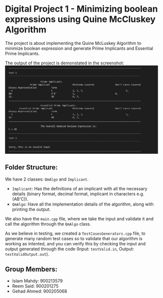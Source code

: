 # Digital Project 1 - Minimizing boolean expressions using Quine McCluskey Algorithm

The project is about implementing the Quine McLuskey Algorithm to minimize boolean expression and generate Prime Implicants and Essential Prime Implicants. 

The output of the project is demonstated in the screenshot:
![](./example.jpeg)

## Folder Structure:
We have 2 classes: `QmAlgo` and `Implicant`.

- `Implicant`: Has the definitions of an implicant with all the necessary details (binary format, decimal format, implicant in characters e.g. (AB'C)).
- `QmAlgo`: Have all the implementation  details of the algorithm, along with printing the output.

We also have the `main.cpp` file, where we take the input and validate it and call the algorithm through the `QmAlgo` class.

As we believe in testing, we created a `TestCasesGenerators.cpp` file, to generate many random test cases so to validate that our algorithm is working as intented, and you can verify this by checking the input and output generated through the code (Input: `testValid.in`, Output: `testValidOutput.out`).

## Group Members: 
- Islam Mahdy: 900213579
- Reem Said: 900201275
- Gehad Ahmed: 900205068


